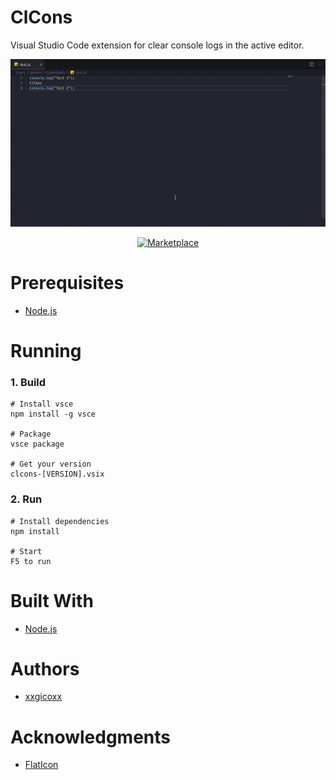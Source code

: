 # ClCons
Visual Studio Code extension for clear console logs in the active editor.

<p align="center">
  <img src="assets/imgs/clcons.gif">
</p>

<p align="center">
  <a href="https://marketplace.visualstudio.com/items?itemName=xxgicoxx.clcons">
    <img alt="Marketplace" src="https://img.shields.io/visual-studio-marketplace/d/xxgicoxx.clcons.svg">
  </a>
</p>

# Prerequisites
* [Node.js](https://nodejs.org/en/)

# Running
### 1. Build
````
# Install vsce
npm install -g vsce

# Package
vsce package

# Get your version
clcons-[VERSION].vsix
````

### 2. Run
````
# Install dependencies
npm install

# Start
F5 to run
````

# Built With
* [Node.js](https://nodejs.org/en/)

# Authors
* [xxgicoxx](https://github.com/xxgicoxx)

# Acknowledgments
* [FlatIcon](https://www.flaticon.com/)